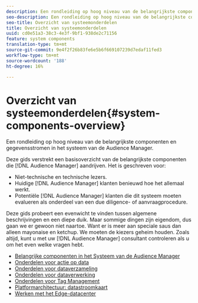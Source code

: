 ```yaml
---
description: Een rondleiding op hoog niveau van de belangrijkste componenten en gegevensstromen in het systeem van de Audience Manager.
seo-description: Een rondleiding op hoog niveau van de belangrijkste componenten en gegevensstromen in het systeem van de Audience Manager.
seo-title: Overzicht van systeemonderdelen
title: Overzicht van systeemonderdelen
uuid: cd0e51a3-38c3-4e3f-9bf1-938de2c71156
feature: system components
translation-type: tm+mt
source-git-commit: 9e4f2f26b83fe6e5b6f669107239d7edaf11fed3
workflow-type: tm+mt
source-wordcount: '188'
ht-degree: 16%

---
```



# Overzicht van systeemonderdelen{#system-components-overview}

Een rondleiding op hoog niveau van de belangrijkste componenten en gegevensstromen in het systeem van de Audience Manager.

<!-- 

c_compintro.xml

 -->

Deze gids verstrekt een basisoverzicht van de belangrijkste componenten die [!DNL Audience Manager] aandrijven. Het is geschreven voor:

* Niet-technische en technische lezers.
* Huidige [!DNL Audience Manager] klanten benieuwd hoe het allemaal werkt.
* Potentiële [!DNL Audience Manager] klanten die dit systeem moeten evalueren als onderdeel van een due diligence- of aanvraagprocedure.

Deze gids probeert een evenwicht te vinden tussen algemene beschrijvingen en een diepe duik. Maar sommige dingen zijn eigendom, dus gaan we er gewoon niet naartoe. Want er is meer aan speciale saus dan alleen mayonaise en ketchup. We moeten de kiezers geheim houden. Zoals altijd, kunt u met uw [!DNL Audience Manager] consultant controleren als u om het even welke vragen hebt.

* [Belangrijke componenten in het Systeem van de Audience Manager](/help/using/reference/system-components/components-stack.md)
* [Onderdelen voor actie op data](/help/using/reference/system-components/components-data-action.md)
* [Onderdelen voor dataverzameling](/help/using/reference/system-components/components-data-collection.md)
* [Onderdelen voor dataverwerking](/help/using/reference/system-components/components-data-processing.md)
* [Onderdelen voor Tag Management](/help/using/reference/system-components/components-tag-management.md)
* [Platformarchitectuur: datastroomkaart](/help/using/reference/system-components/components-platform-architecture.md)
* [Werken met het Edge-datacenter](/help/using/reference/system-components/components-edge.md)

